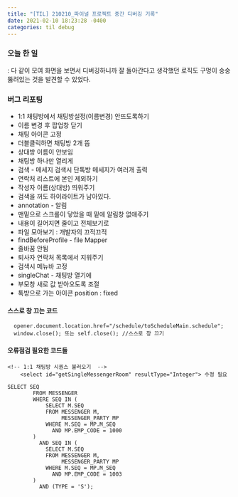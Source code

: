 ```yaml
---
title: "[TIL] 210210_파이널 프로젝트 중간 디버깅 기록"
date: 2021-02-10 18:23:28 -0400
categories: til debug
---
```


### 오늘 한 일
: 다 같이 모여 화면을 보면서 디버깅하니까 잘 돌아간다고 생각했던 로직도 구멍이 숭숭 뚫려있는 것을 발견할 수 있었다.

### 버그 리포팅
- 1:1 채팅방에서 채팅방설정(이름변경) 안뜨도록하기
- 이름 변경 후 팝업창 닫기
- 채팅 아이콘 고정
- 더블클릭하면 채팅방 2개 뜸
- 상대방 이름이 안보임
- 채팅방 하나만 열리게
- 검색 - 메세지 검색시 단톡방 메세지가 여러개 출력
- 연락처 리스트에 본인 제외하기
- 작성자 이름(상대방) 띄워주기
- 검색을 꺼도 하이라이트가 남아있다.
- annotation - 알림
- 맨밑으로 스크롤이 닿았을 때 밑에 알림창 없애주기
- 내용이 길어지면 줄이고 전체보기로
- 파일 모아보기 : 개발자의 끄적끄적
- findBeforeProfile - file Mapper
- 줄바꿈 안됨
- 퇴사자 연락처 목록에서 지워주기
- 검색시 메뉴바 고정
- singleChat - 채팅방 열기에
- 부모창 새로 값 받아오도록 조절
- 톡방으로 가는 아이콘 position : fixed

#### 스스로 창 끄는 코드
```
  opener.document.location.href="/schedule/toScheduleMain.schedule";
  window.close(); 또는 self.close(); //스스로 창 끄기
```
#### 오류점검 필요한 코드들
```
<!-- 1:1 채팅방 시퀀스 불러오기  -->
    <select id="getSingleMessengerRoom" resultType="Integer"> 수정 필요

SELECT SEQ
        FROM MESSENGER
        WHERE SEQ IN (
            SELECT M.SEQ
            FROM MESSENGER M,
                 MESSENGER_PARTY MP
            WHERE M.SEQ = MP.M_SEQ
              AND MP.EMP_CODE = 1000
        )
          AND SEQ IN (
            SELECT M.SEQ
            FROM MESSENGER M,
                 MESSENGER_PARTY MP
            WHERE M.SEQ = MP.M_SEQ
              AND MP.EMP_CODE = 1003
        )
          AND (TYPE = 'S');
```

